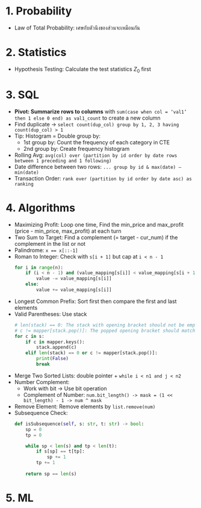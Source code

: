 # 1. Probability
- Law of Total Probability: เศษกับตัวนึงของส่วนจะเหมือนกัน


# 2. Statistics
- Hypothesis Testing: Calculate the test statistics $Z_0$ first

# 3. SQL
- **Pivot: Summarize rows to columns** with `sum(case when col = ‘val1’ then 1 else 0 end) as val1_count` to create a new column
- Find duplicate -> `select count(dup_col) group by 1, 2, 3 having count(dup_col) > 1`
- Tip: Histogram = Double group by:
  - 1st group by: Count the frequency of each category in CTE 
  - 2nd group by: Create frequency histogram
- Rolling Avg: `avg(col) over (partition by id order by date rows between 1 preceding and 1 following)`
- Date difference between two rows:  `... group by id & max(date) – min(date)`
- Transaction Order: `rank over (partition by id order by date asc) as ranking`

# 4. Algorithms
- Maximizing Profit: Loop one time, Find the min_price and max_profit (price - min_price, max_profit) at each turn
- Two Sum to Target: Find a complement (= target - cur_num) if the complement in the list or not
- Palindrome: `x == x[::-1]`
- Roman to Integer: Check with `s[i + 1]` but cap at `i < n - 1`
  ```py
  for i in range(n):
      if (i < n - 1) and (value_mapping[s[i]] < value_mapping[s[i + 1]]):
          value -= value_mapping[s[i]]
      else:
          value += value_mapping[s[i]]
  ```
- Longest Common Prefix: Sort first then compare the first and last elements
- Valid Parentheses: Use stack
  ```py
  # len(stack) == 0: The stack with opening bracket should not be empty for a closing bracket
  # c != mapper[stack.pop()]: The popped opening bracket should match the closing one
  for c in s:
      if c in mapper.keys():
          stack.append(c)
      elif len(stack) == 0 or c != mapper[stack.pop()]:
          print(False)
          break
  ```
- Merge Two Sorted Lists: double pointer + `while i < n1 and j < n2`
- Number Complement:
  - Work with bit -> Use bit operation
  - Complement of Number: `num.bit_length() -> mask = (1 << bit_length) - 1 -> num ^ mask`
- Remove Element: Remove elements by `list.remove(num)`
- Subsequence Check:
  ```py
  def isSubsequence(self, s: str, t: str) -> bool:
      sp = 0
      tp = 0

      while sp < len(s) and tp < len(t):
          if s[sp] == t[tp]:
              sp += 1
          tp += 1
      
      return sp == len(s)
  ```
# 5. ML

